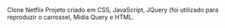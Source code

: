 Clone Netflix
Projeto criado em CSS, JavaScript, JQuery (foi utilizado para reproduzir o carrossel, Midia Query e HTML. 

